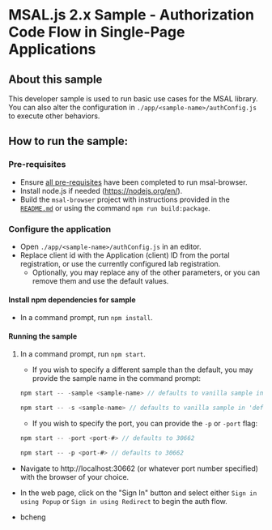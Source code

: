 # MSAL.js 2.x Sample - Authorization Code Flow in Single-Page Applications

## About this sample
This developer sample is used to run basic use cases for the MSAL library. You can also alter the configuration in `./app/<sample-name>/authConfig.js` to execute other behaviors.

## How to run the sample:

### Pre-requisites
- Ensure [all pre-requisites](../../../lib/msal-browser/README.md#prerequisites) have been completed to run msal-browser.
- Install node.js if needed (https://nodejs.org/en/).
- Build the `msal-browser` project with instructions provided in the [`README.md`](../../../lib/msal-browser/README.md) or using the command `npm run build:package`.

### Configure the application
- Open `./app/<sample-name>/authConfig.js` in an editor.
- Replace client id with the Application (client) ID from the portal registration, or use the currently configured lab registration.
    - Optionally, you may replace any of the other parameters, or you can remove them and use the default values.

#### Install npm dependencies for sample
- In a command prompt, run `npm install`.

#### Running the sample
1. In a command prompt, run `npm start`.
    - If you wish to specify a different sample than the default, you may provide the sample name in the command prompt:
    ```javascript
    npm start -- -sample <sample-name> // defaults to vanilla sample in `default` folder
    ```

    ```javascript
    npm start -- -s <sample-name> // defaults to vanilla sample in 'default' folder
    ```

    - If you wish to specify the port, you can provide the `-p` or `-port` flag:
    ```javascript
    npm start -- -port <port-#> // defaults to 30662
    ```

    ```javascript
    npm start -- -p <port-#> // defaults to 30662
    ```

- Navigate to http://localhost:30662 (or whatever port number specified) with the browser of your choice.

- In the web page, click on the "Sign In" button and select either `Sign in using Popup` or `Sign in using Redirect` to begin the auth flow.

- bcheng
